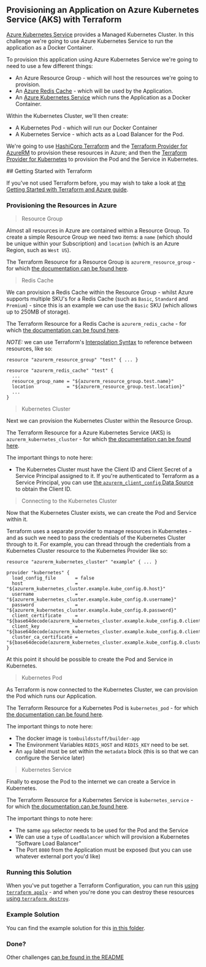 ## Provisioning an Application on Azure Kubernetes Service (AKS) with Terraform

[Azure Kubernetes Service](https://azure.microsoft.com/en-us/services/kubernetes-service/) provides a Managed Kubernetes Cluster. In this challenge we're going to use Azure Kubernetes Service to run the application as a Docker Container.

To provision this application using Azure Kubernetes Service we're going to need to use a few different things:

* An Azure Resource Group - which will host the resources we're going to provision.
* An [Azure Redis Cache](https://azure.microsoft.com/en-us/services/cache/) - which will be used by the Application.
* An [Azure Kubernetes Service](https://azure.microsoft.com/en-us/services/kubernetes-service/) which runs the Application as a Docker Container.

Within the Kubernetes Cluster, we'll then create:

* A Kubernetes Pod - which will run our Docker Container
* A Kubernetes Service - which acts as a Load Balancer for the Pod.

We're going to use [HashiCorp Terraform](https://terraform.io) and the [Terraform Provider for AzureRM](https://terraform.io/docs/providers/azurerm) to provision these resources in Azure; and then the [Terraform Provider for Kubernetes](https://terraform.io/docs/providers/kubernetes) to provision the Pod and the Service in Kubernetes.

## Getting Started with Terraform

If you've not used Terraform before, you may wish to take a look at [the Getting Started with Terraform and Azure guide](https://learn.hashicorp.com/terraform/azure/intro_az).

### Provisioning the Resources in Azure

> Resource Group

Almost all resources in Azure are contained within a Resource Group. To create a simple Resource Group we need two items: a `name` (which should be unique within your Subscription) and `location` (which is an Azure Region, such as `West US`).

The Terraform Resource for a Resource Group is `azurerm_resource_group` - for which [the documentation can be found here](https://www.terraform.io/docs/providers/azurerm/r/resource_group.html).

> Redis Cache

We can provision a Redis Cache within the Resource Group - whilst Azure supports multiple SKU's for a Redis Cache (such as `Basic`, `Standard` and `Premium`) - since this is an example we can use the `Basic` SKU (which allows up to 250MB of storage).

The Terraform Resource for a Redis Cache is `azurerm_redis_cache` - for which [the documentation can be found here](https://www.terraform.io/docs/providers/azurerm/r/redis_cache.html).

_NOTE:_ we can use Terraform's [Interpolation Syntax](https://www.terraform.io/docs/configuration-0-11/interpolation.html) to reference between resources, like so:

```
resource "azurerm_resource_group" "test" { ... }

resource "azurerm_redis_cache" "test" {
  ...
  resource_group_name = "${azurerm_resource_group.test.name}"
  location            = "${azurerm_resource_group.test.location}"
  ...
}
```

> Kubernetes Cluster

Next we can provision the Kubernetes Cluster within the Resource Group.

The Terraform Resource for a Azure Kubernetes Service (AKS) is `azurerm_kubernetes_cluster` - for which [the documentation can be found here](https://www.terraform.io/docs/providers/azurerm/r/kubernetes_cluster.html).

The important things to note here:

* The Kubernetes Cluster must have the Client ID and Client Secret of a Service Principal assigned to it. If you're authenticated to Terraform as a Service Principal, you can use [the `azurerm_client_config` Data Source](https://www.terraform.io/docs/providers/azurerm/d/client_config.html) to obtain the Client ID.

> Connecting to the Kubernetes Cluster

Now that the Kubernetes Cluster exists, we can create the Pod and Service within it.

Terraform uses a separate provider to manage resources in Kubernetes - and as such we need to pass the credentials of the Kubernetes Cluster through to it. For example, you can thread through the credentials from a Kubernetes Cluster resource to the Kubernetes Provider like so:

```
resource "azurerm_kubernetes_cluster" "example" { ... }

provider "kubernetes" {
  load_config_file       = false
  host                   = "${azurerm_kubernetes_cluster.example.kube_config.0.host}"
  username               = "${azurerm_kubernetes_cluster.example.kube_config.0.username}"
  password               = "${azurerm_kubernetes_cluster.example.kube_config.0.password}"
  client_certificate     = "${base64decode(azurerm_kubernetes_cluster.example.kube_config.0.client_certificate)}"
  client_key             = "${base64decode(azurerm_kubernetes_cluster.example.kube_config.0.client_key)}"
  cluster_ca_certificate = "${base64decode(azurerm_kubernetes_cluster.example.kube_config.0.cluster_ca_certificate)}"
}
```

At this point it should be possible to create the Pod and Service in Kubernetes.

> Kubernetes Pod

As Terraform is now connected to the Kubernetes Cluster, we can provision the Pod which runs our Application.

The Terraform Resource for a Kubernetes Pod is `kubernetes_pod` - for which [the documentation can be found here](https://www.terraform.io/docs/providers/kubernetes/r/pod.html).

The important things to note here:

* The docker image is `tombuildsstuff/builder-app`
* The Environment Variables `REDIS_HOST` and `REDIS_KEY` need to be set.
* An `app` label must be set within the `metadata` block (this is so that we can configure the Service later)

> Kubernetes Service

Finally to expose the Pod to the internet we can create a Service in Kubernetes.

The Terraform Resource for a Kubernetes Service is `kubernetes_service` - for which [the documentation can be found here](https://www.terraform.io/docs/providers/kubernetes/r/service.html).

The important things to note here:

* The same `app` selector needs to be used for the Pod and the Service
* We can use a `type` of `LoadBalancer` which will provision a Kubernetes "Software Load Balancer"
* The Port `8080` from the Application must be exposed (but you can use whatever external port you'd like)

### Running this Solution

When you've put together a Terraform Configuration, you can run this [using `terraform apply`](https://www.terraform.io/docs/commands/apply.html) - and when you're done you can destroy these resources [using `terraform destroy`](https://www.terraform.io/docs/commands/destroy.html).

### Example Solution

You can find the example solution for this [in this folder](solutions/kubernetes/).

### Done?

Other challenges [can be found in the README](README.md)
